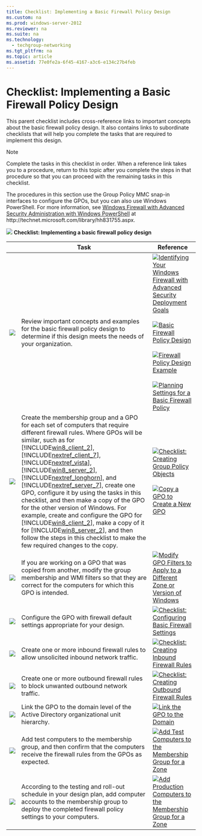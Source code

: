 ```yaml
---
title: Checklist: Implementing a Basic Firewall Policy Design
ms.custom: na
ms.prod: windows-server-2012
ms.reviewer: na
ms.suite: na
ms.technology: 
  - techgroup-networking
ms.tgt_pltfrm: na
ms.topic: article
ms.assetid: 77e0fe2a-6f45-4167-a3c6-e134c27b4feb
---
```

# Checklist: Implementing a Basic Firewall Policy Design
This parent checklist includes cross\-reference links to important concepts about the basic firewall policy design. It also contains links to subordinate checklists that will help you complete the tasks that are required to implement this design.

> [!NOTE]
> Complete the tasks in this checklist in order. When a reference link takes you to a procedure, return to this topic after you complete the steps in that procedure so that you can proceed with the remaining tasks in this checklist.
> 
> The procedures in this section use the Group Policy MMC snap\-in interfaces to configure the GPOs, but you can also use Windows PowerShell. For more information, see [Windows Firewall with Advanced Security Administration with Windows PowerShell](http://technet.microsoft.com/library/hh831755.aspx) at http:\/\/technet.microsoft.com\/library\/hh831755.aspx.

![](media/2b05dce3-938f-4168-9b8f-1f4398cbdb9b.gif) **Checklist: Implementing a basic firewall policy design**

||Task|Reference|
|-|--------|-------------|
|![](media/WFAS_icon_checkbox.gif)|Review important concepts and examples for the basic firewall policy design to determine if this design meets the needs of your organization.|![](media/faa393df-4856-4431-9eda-4f4e5be72a90.gif)[Identifying Your Windows Firewall with Advanced Security Deployment Goals](Identifying-Your-Windows-Firewall-with-Advanced-Security-Deployment-Goals.md)<br /><br />![](media/faa393df-4856-4431-9eda-4f4e5be72a90.gif)[Basic Firewall Policy Design](Basic-Firewall-Policy-Design.md)<br /><br />![](media/faa393df-4856-4431-9eda-4f4e5be72a90.gif)[Firewall Policy Design Example](Firewall-Policy-Design-Example.md)<br /><br />![](media/faa393df-4856-4431-9eda-4f4e5be72a90.gif)[Planning Settings for a Basic Firewall Policy](Planning-Settings-for-a-Basic-Firewall-Policy.md)|
|![](media/WFAS_icon_checkbox.gif)|Create the membership group and a GPO for each set of computers that require different firewall rules. Where GPOs will be similar, such as for [!INCLUDE[win8_client_2](includes/win8_client_2_md.md)], [!INCLUDE[nextref_client_7](includes/nextref_client_7_md.md)], [!INCLUDE[nextref_vista](includes/nextref_vista_md.md)], [!INCLUDE[win8_server_2](includes/win8_server_2_md.md)], [!INCLUDE[nextref_longhorn](includes/nextref_longhorn_md.md)], and [!INCLUDE[nextref_server_7](includes/nextref_server_7_md.md)], create one GPO, configure it by using the tasks in this checklist, and then make a copy of the GPO for the other version of Windows. For example, create and configure the GPO for [!INCLUDE[win8_client_2](includes/win8_client_2_md.md)], make a copy of it for [!INCLUDE[win8_server_2](includes/win8_server_2_md.md)], and then follow the steps in this checklist to make the few required changes to the copy.|![](media/bc6cea1a-1c6c-4124-8c8f-1df5adfe8c88.gif)[Checklist: Creating Group Policy Objects](Checklist--Creating-Group-Policy-Objects.md)<br /><br />![](media/bc6cea1a-1c6c-4124-8c8f-1df5adfe8c88.gif)[Copy a GPO to Create a New GPO](Copy-a-GPO-to-Create-a-New-GPO.md)|
|![](media/WFAS_icon_checkbox.gif)|If you are working on a GPO that was copied from another, modify the group membership and WMI filters so that they are correct for the computers for which this GPO is intended.|![](media/15dd35b6-6cc6-421f-93f8-7109920e7144.gif)[Modify GPO Filters to Apply to a Different Zone or Version of Windows](Modify-GPO-Filters-to-Apply-to-a-Different-Zone-or-Version-of-Windows.md)|
|![](media/WFAS_icon_checkbox.gif)|Configure the GPO with firewall default settings appropriate for your design.|![](media/bc6cea1a-1c6c-4124-8c8f-1df5adfe8c88.gif)[Checklist: Configuring Basic Firewall Settings](Checklist--Configuring-Basic-Firewall-Settings.md)|
|![](media/WFAS_icon_checkbox.gif)|Create one or more inbound firewall rules to allow unsolicited inbound network traffic.|![](media/bc6cea1a-1c6c-4124-8c8f-1df5adfe8c88.gif)[Checklist: Creating Inbound Firewall Rules](Checklist--Creating-Inbound-Firewall-Rules.md)|
|![](media/WFAS_icon_checkbox.gif)|Create one or more outbound firewall rules to block unwanted outbound network traffic.|![](media/bc6cea1a-1c6c-4124-8c8f-1df5adfe8c88.gif)[Checklist: Creating Outbound Firewall Rules](Checklist--Creating-Outbound-Firewall-Rules.md)|
|![](media/WFAS_icon_checkbox.gif)|Link the GPO to the domain level of the Active Directory organizational unit hierarchy.|![](media/15dd35b6-6cc6-421f-93f8-7109920e7144.gif)[Link the GPO to the Domain](Link-the-GPO-to-the-Domain.md)|
|![](media/WFAS_icon_checkbox.gif)|Add test computers to the membership group, and then confirm that the computers receive the firewall rules from the GPOs as expected.|![](media/15dd35b6-6cc6-421f-93f8-7109920e7144.gif)[Add Test Computers to the Membership Group for a Zone](Add-Test-Computers-to-the-Membership-Group-for-a-Zone.md)|
|![](media/WFAS_icon_checkbox.gif)|According to the testing and roll\-out schedule in your design plan, add computer accounts to the membership group to deploy the completed firewall policy settings to your computers.|![](media/15dd35b6-6cc6-421f-93f8-7109920e7144.gif)[Add Production Computers to the Membership Group for a Zone](Add-Production-Computers-to-the-Membership-Group-for-a-Zone.md)|


